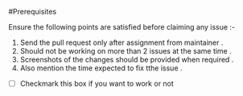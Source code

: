 #Prerequisites

Ensure the following points are satisfied before claiming any issue :-

1. Send the pull request only after assignment from maintainer .
2. Should not be working on more than 2 issues at the same time .
3. Screenshots of the changes should be provided when required .
4. Also mention the time expected to fix tthe issue .
-[ ] Checkmark this box if you want to work or not
